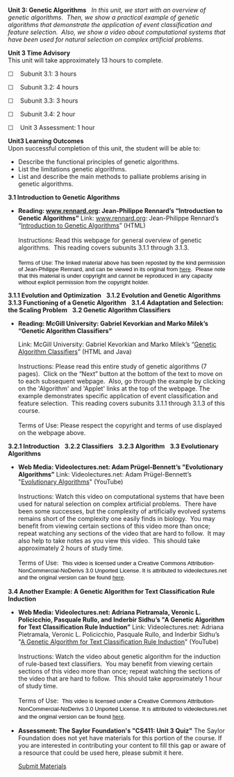 **Unit 3: Genetic Algorithms** <span id="3"></span> 
*In this unit, we start with an overview of genetic algorithms.  Then,
we show a practical example of genetic algorithms that demonstrate the
application of event classification and feature selection.  Also, we
show a video about computational systems that have been used for natural
selection on complex artificial problems.*

**Unit 3 Time Advisory**  
This unit will take approximately 13 hours to complete.

☐    Subunit 3.1: 3 hours

☐    Subunit 3.2: 4 hours

☐    Subunit 3.3: 3 hours

☐    Subunit 3.4: 2 hour

☐    Unit 3 Assessment: 1 hour

**Unit3 Learning Outcomes**  
Upon successful completion of this unit, the student will be able to:

-   Describe the functional principles of genetic algorithms.
-   List the limitations genetic algorithms.
-   List and describe the main methods to palliate problems arising in
    genetic algorithms.

**3.1 Introduction to Genetic Algorithms** <span id="3.1"></span> 
-   **Reading: www.rennard.org: Jean-Philippe Rennard’s “Introduction to
    Genetic Algorithms”**
    Link: www.rennard.org: Jean-Philippe Rennard’s “[Introduction to
    Genetic
    Algorithms](https://resources.saylor.org/archived/wp-content/uploads/2011/06/CS411-3.1.pdf)”
    (HTML)  
        
     Instructions: Read this webpage for general overview of genetic
    algorithms.  This reading covers subunits 3.1.1 through 3.1.3.  
        
     <span class="Apple-style-span"
    style="border-collapse: collapse; font-family: arial, sans-serif; font-size: 13px; color: rgb(0, 0, 0); ">Terms
    of Use: The linked material above has been reposted by the kind
    permission of Jean-Philippe Rennard, and can be viewed in its
    original from
    [here](http://www.rennard.org/alife/english/gavintrgb.html).</span><span
    class="Apple-style-span"
    style="border-collapse: collapse; font-family: arial, sans-serif; font-size: 13px; color: rgb(0, 0, 0); "><span>  </span></span><span
    class="Apple-style-span"
    style="border-collapse: collapse; font-family: arial, sans-serif; font-size: 13px; color: rgb(0, 0, 0); ">Please
    note that this material is under copyright and cannot be reproduced
    in any capacity without explicit permission from the copyright
    holder.</span><span class="Apple-style-span"
    style="border-collapse: collapse; font-family: arial, sans-serif; font-size: 13px; color: rgb(0, 0, 0); "><span> </span></span>

**3.1.1 Evolution and Optimization** <span id="3.1.1"></span> 
**3.1.2 Evolution and Genetic Algorithms** <span id="3.1.2"></span> 
**3.1.3 Functioning of a Genetic Algorithm** <span id="3.1.3"></span> 
**3.1.4 Adaptation and Selection: the Scaling Problem** <span
id="3.1.4"></span> 
**3.2 Genetic Algorithm Classifiers** <span id="3.2"></span> 
-   **Reading: McGill University: Gabriel Kevorkian and Marko Milek’s
    “Genetic Algorithm Classifiers”**

    Link: McGill University: Gabriel Kevorkian and Marko Milek’s
    “[Genetic Algorithm
    Classifiers](http://cgm.cs.mcgill.ca/%7Esoss/cs644/projects/marko/)”
    (HTML and Java)  
        
     Instructions: Please read this entire study of genetic algorithms
    (7 pages).  Click on the “Next” button at the bottom of the text to
    move on to each subsequent webpage.  Also, go through the example by
    clicking on the 'Algorithm' and 'Applet' links at the top of the
    webpage. The example demonstrates specific application of event
    classification and feature selection.  This reading covers subunits
    3.1.1 through 3.1.3 of this course.  
        
     Terms of Use: Please respect the copyright and terms of use
    displayed on the webpage above.

**3.2.1 Introduction** <span id="3.2.1"></span> 
**3.2.2 Classifiers** <span id="3.2.2"></span> 
**3.2.3 Algorithm** <span id="3.2.3"></span> 
**3.3 Evolutionary Algorithms** <span id="3.3"></span> 
-   **Web Media: Videolectures.net: Adam Prügel-Bennett’s "Evolutionary
    Algorithms”**
    Link: Videolectures.net: Adam Prügel-Bennett’s "[Evolutionary
    Algorithms](http://www.youtube.com/watch?v=-9kSNtaqN44)" (YouTube)  
        
     Instructions: Watch this video on computational systems that have
    been used for natural selection on complex artificial problems. 
    There have been some successes, but the complexity of artificially
    evolved systems remains short of the complexity one easily finds in
    biology.  You may benefit from viewing certain sections of this
    video more than once; repeat watching any sections of the video that
    are hard to follow.  It may also help to take notes as you view this
    video.  This should take approximately 2 hours of study time.  
        
     Terms of Use:  <span class="Apple-style-span"
    style="font-family: arial, sans-serif; font-size: 13px; line-height: 18px; color: rgb(0, 0, 0); ">This
    video is licensed under a Creative Commons
    Attribution-NonCommercial-NoDerivs 3.0 Unported License. It is
    attributed to videolectures.net and the original version can be
    found
    [here](http://videolectures.net/sscs06_bennett_ea/)</span><span
    class="Apple-style-span"
    style="font-family: arial, sans-serif; font-size: 13px; line-height: 18px; color: rgb(0, 0, 0); ">.</span>

**3.4 Another Example: A Genetic Algorithm for Text Classification Rule
Induction** <span id="3.4"></span> 
-   **Web Media: Videolectures.net: Adriana Pietramala, Veronic L.
    Policicchio, Pasquale Rullo, and Inderbir Sidhu’s "A Genetic
    Algorithm for Text Classification Rule Induction”**
    Link: Videolectures.net: Adriana Pietramala, Veronic L. Policicchio,
    Pasquale Rullo, and Inderbir Sidhu’s "[A Genetic Algorithm for Text
    Classification Rule
    Induction](http://www.youtube.com/watch?v=ZTC-8iMRYK8)" (YouTube)  
        
     Instructions: Watch the video about genetic algorithm for the
    induction of rule-based text classifiers.  You may benefit from
    viewing certain sections of this video more than once; repeat
    watching the sections of the video that are hard to follow.  This
    should take approximately 1 hour of study time.  
        
     Terms of Use:  <span class="Apple-style-span"
    style="font-family: arial, sans-serif; font-size: 13px; line-height: 18px; color: rgb(0, 0, 0); ">This
    video is licensed under a Creative Commons
    Attribution-NonCommercial-NoDerivs 3.0 Unported License. It is
    attributed to videolectures.net and the original version can be
    found
    [here](http://videolectures.net/ecmlpkdd08_pietramala_agaf/). </span>

-   **Assessment: The Saylor Foundation's "CS411: Unit 3 Quiz"**
    The Saylor Foundation does not yet have materials for this portion
    of the course. If you are interested in contributing your content to
    fill this gap or aware of a resource that could be used here, please
    submit it here.

    [Submit Materials](/contribute/)


